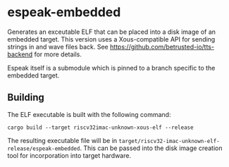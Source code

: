 # espeak-embedded

Generates an exceutable ELF that can be placed into a disk image of an embedded target.
This version uses a Xous-compatible API for sending strings in and wave files back.
See https://github.com/betrusted-io/tts-backend for more details.

Espeak itself is a submodule which is pinned to a branch specific to the embedded target.

## Building

The ELF executable is built with the following command:

`cargo build --target riscv32imac-unknown-xous-elf --release`

The resulting executable file will be in `target/riscv32-imac-unknown-elf-release/espeak-embedded`.
This can be passed into the disk image creation tool for incorporation into target hardware.
